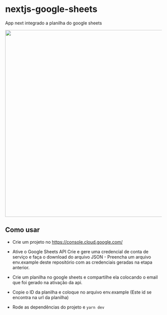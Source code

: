 # nextjs-google-sheets

App next integrado a planilha do google sheets

<img src="./exemplo.gif" width="600">

## Como usar

- Crie um projeto no https://console.cloud.google.com/

- Ative o Google Sheets API Crie e gere uma credencial de conta de serviço e faça o download do arquivo JSON - Preencha um arquivo env.example deste repositório com as credenciais geradas na etapa anterior.

- Crie um planilha no google sheets e compartilhe ela colocando o email que foi gerado na ativação da api.

- Copie o ID da planilha e coloque no arquivo env.example (Este id se encontra na url da planilha)

- Rode as dependências do projeto e ```yarn dev```
